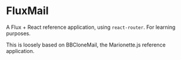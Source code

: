 # FluxMail

A Flux + React reference application, using `react-router`. For learning purposes.

This is loosely based on BBCloneMail, the Marionette.js reference application.